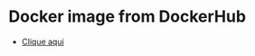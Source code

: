 # Docker image from DockerHub
- [Clique aqui](https://hub.docker.com/r/viniciosbinsfeld/code-education-go-webserver)
